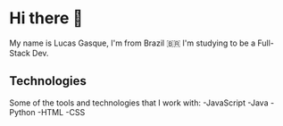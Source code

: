 # Hi there 👋

My name is Lucas Gasque, I'm from Brazil 🇧🇷
I'm studying to be a Full-Stack Dev.

## Technologies

Some of the tools and technologies that I work with:
 -JavaScript
 -Java
 -Python
 -HTML
 -CSS

